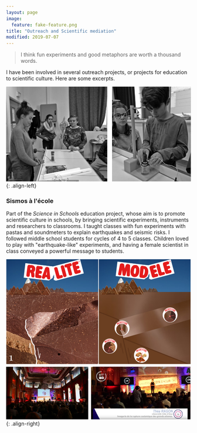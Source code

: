 ```yaml
---
layout: page
image:
  feature: fake-feature.png
title: "Outreach and Scientific mediation"
modified: 2019-07-07
---
```




> I think fun experiments and good metaphors are worth a thousand words.
 
 
I have been involved in several outreach projects, or projects for education to scientific culture. Here are some excerpts.


![sismoalecole](../images/seismoalecole.png){: .align-left}


### Sismos à l'école
Part of the *Science in Schools*  education project, whose aim is to promote scientific culture in schools, by bringing scientific experiments, instruments and researchers to classrooms. I taught classes with fun experiments with pastas and soundmeters to explain earthquakes and seismic risks. I followed middle school students for cycles of 4 to 5 classes. Children loved to play with "earthquake-like" experiments, and having a female scientist in class conveyed a powerful message to students.

![image-right](../images/mt180.png){: .align-right}


